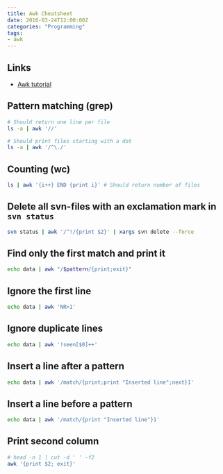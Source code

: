 ```yaml
---
title: Awk Cheatsheet
date: 2016-03-24T12:00:00Z
categories: "Programming"
tags:
- awk
---
```


## Links
* [Awk tutorial](https://earthly.dev/blog/awk-examples/)

## Pattern matching (grep)
```bash
# Should return one line per file
ls -a | awk '//'

# Should print files starting with a dot
ls -a | awk '/^\./'
```

## Counting (wc)
```bash
ls | awk '{i++} END {print i}' # Should return number of files
```

## Delete all svn-files with an exclamation mark in `svn status`
```bash
svn status | awk '/^!/{print $2}' | xargs svn delete --force
```

## Find only the first match and print it
```bash
echo data | awk "/$pattern/{print;exit}"
```

## Ignore the first line
```bash
echo data | awk 'NR>1'
```

## Ignore duplicate lines
```bash
echo data | awk '!seen[$0]++'
```

## Insert a line after a pattern
```bash
echo data | awk '/match/{print;print "Inserted line";next}1'
```

## Insert a line before a pattern
```bash
echo data | awk '/match/{print "Inserted line"}1'
```

## Print second column
```bash
# head -n 1 | cut -d ' ' -f2
awk '{print $2; exit}'
```
